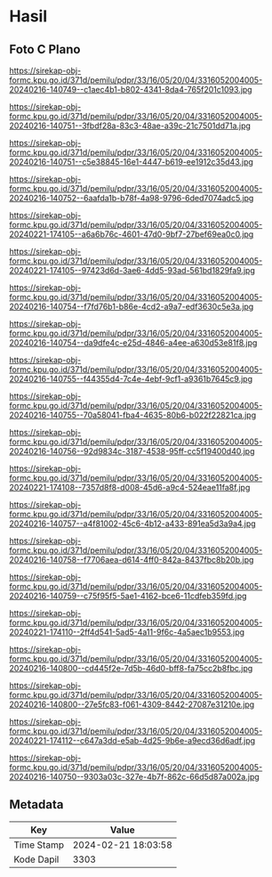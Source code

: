 # Hasil

## Foto C Plano

https://sirekap-obj-formc.kpu.go.id/371d/pemilu/pdpr/33/16/05/20/04/3316052004005-20240216-140749--c1aec4b1-b802-4341-8da4-765f201c1093.jpg

https://sirekap-obj-formc.kpu.go.id/371d/pemilu/pdpr/33/16/05/20/04/3316052004005-20240216-140751--3fbdf28a-83c3-48ae-a39c-21c7501dd71a.jpg

https://sirekap-obj-formc.kpu.go.id/371d/pemilu/pdpr/33/16/05/20/04/3316052004005-20240216-140751--c5e38845-16e1-4447-b619-ee1912c35d43.jpg

https://sirekap-obj-formc.kpu.go.id/371d/pemilu/pdpr/33/16/05/20/04/3316052004005-20240216-140752--6aafda1b-b78f-4a98-9796-6ded7074adc5.jpg

https://sirekap-obj-formc.kpu.go.id/371d/pemilu/pdpr/33/16/05/20/04/3316052004005-20240221-174105--a6a6b76c-4601-47d0-9bf7-27bef69ea0c0.jpg

https://sirekap-obj-formc.kpu.go.id/371d/pemilu/pdpr/33/16/05/20/04/3316052004005-20240221-174105--97423d6d-3ae6-4dd5-93ad-561bd1829fa9.jpg

https://sirekap-obj-formc.kpu.go.id/371d/pemilu/pdpr/33/16/05/20/04/3316052004005-20240216-140754--f7fd76b1-b86e-4cd2-a9a7-edf3630c5e3a.jpg

https://sirekap-obj-formc.kpu.go.id/371d/pemilu/pdpr/33/16/05/20/04/3316052004005-20240216-140754--da9dfe4c-e25d-4846-a4ee-a630d53e81f8.jpg

https://sirekap-obj-formc.kpu.go.id/371d/pemilu/pdpr/33/16/05/20/04/3316052004005-20240216-140755--f44355d4-7c4e-4ebf-9cf1-a9361b7645c9.jpg

https://sirekap-obj-formc.kpu.go.id/371d/pemilu/pdpr/33/16/05/20/04/3316052004005-20240216-140755--70a58041-fba4-4635-80b6-b022f22821ca.jpg

https://sirekap-obj-formc.kpu.go.id/371d/pemilu/pdpr/33/16/05/20/04/3316052004005-20240216-140756--92d9834c-3187-4538-95ff-cc5f19400d40.jpg

https://sirekap-obj-formc.kpu.go.id/371d/pemilu/pdpr/33/16/05/20/04/3316052004005-20240221-174108--7357d8f8-d008-45d6-a9c4-524eae11fa8f.jpg

https://sirekap-obj-formc.kpu.go.id/371d/pemilu/pdpr/33/16/05/20/04/3316052004005-20240216-140757--a4f81002-45c6-4b12-a433-891ea5d3a9a4.jpg

https://sirekap-obj-formc.kpu.go.id/371d/pemilu/pdpr/33/16/05/20/04/3316052004005-20240216-140758--f7706aea-d614-4ff0-842a-8437fbc8b20b.jpg

https://sirekap-obj-formc.kpu.go.id/371d/pemilu/pdpr/33/16/05/20/04/3316052004005-20240216-140759--c75f95f5-5ae1-4162-bce6-11cdfeb359fd.jpg

https://sirekap-obj-formc.kpu.go.id/371d/pemilu/pdpr/33/16/05/20/04/3316052004005-20240221-174110--2ff4d541-5ad5-4a11-9f6c-4a5aec1b9553.jpg

https://sirekap-obj-formc.kpu.go.id/371d/pemilu/pdpr/33/16/05/20/04/3316052004005-20240216-140800--cd445f2e-7d5b-46d0-bff8-fa75cc2b8fbc.jpg

https://sirekap-obj-formc.kpu.go.id/371d/pemilu/pdpr/33/16/05/20/04/3316052004005-20240216-140800--27e5fc83-f061-4309-8442-27087e31210e.jpg

https://sirekap-obj-formc.kpu.go.id/371d/pemilu/pdpr/33/16/05/20/04/3316052004005-20240221-174112--c647a3dd-e5ab-4d25-9b6e-a9ecd36d6adf.jpg

https://sirekap-obj-formc.kpu.go.id/371d/pemilu/pdpr/33/16/05/20/04/3316052004005-20240216-140750--9303a03c-327e-4b7f-862c-66d5d87a002a.jpg


## Metadata

| Key        | Value               |
| ---------- | ------------------- |
| Time Stamp | 2024-02-21 18:03:58 |
| Kode Dapil | 3303                |



